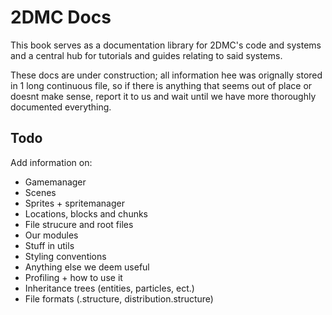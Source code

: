 # 2DMC Docs

This book serves as a documentation library for 2DMC's code and systems and a central hub for tutorials and guides relating to said systems.

These docs are under construction; all information hee was orignally stored in 1 long continuous file, so if there is anything that seems out of place or doesnt make sense, report it to us and wait until we have more thoroughly documented everything.

## Todo

Add information on:

- Gamemanager
- Scenes
- Sprites + spritemanager
- Locations, blocks and chunks
- File strucure and root files
- Our modules
- Stuff in utils
- Styling conventions
- Anything else we deem useful
- Profiling + how to use it
- Inheritance trees (entities, particles, ect.)
- File formats (.structure, distribution.structure)
